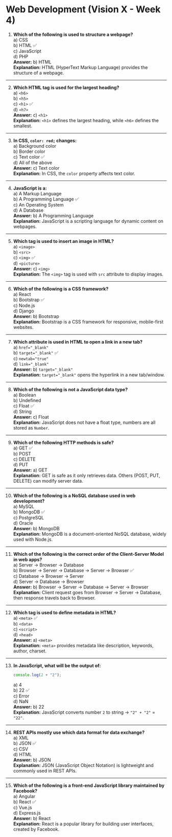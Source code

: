 # Web Development (Vision X - Week 4)

1. **Which of the following is used to structure a webpage?**  
   a) CSS  
   b) HTML ✅  
   c) JavaScript  
   d) PHP  
   **Answer:** b) HTML  
   **Explanation:** HTML (HyperText Markup Language) provides the structure of a webpage.  

---

2. **Which HTML tag is used for the largest heading?**  
   a) `<h6>`  
   b) `<h5>`  
   c) `<h1>` ✅  
   d) `<h7>`  
   **Answer:** c) `<h1>`  
   **Explanation:** `<h1>` defines the largest heading, while `<h6>` defines the smallest.  

---

3. **In CSS, `color: red;` changes:**  
   a) Background color  
   b) Border color  
   c) Text color ✅  
   d) All of the above  
   **Answer:** c) Text color  
   **Explanation:** In CSS, the `color` property affects text color.  

---

4. **JavaScript is a:**  
   a) A Markup Language  
   b) A Programming Language ✅  
   c) An Operating System  
   d) A Database  
   **Answer:** b) A Programming Language  
   **Explanation:** JavaScript is a scripting language for dynamic content on webpages.  

---

5. **Which tag is used to insert an image in HTML?**  
   a) `<image>`  
   b) `<src>`  
   c) `<img>` ✅  
   d) `<picture>`  
   **Answer:** c) `<img>`  
   **Explanation:** The `<img>` tag is used with `src` attribute to display images.  

---

6. **Which of the following is a CSS framework?**  
   a) React  
   b) Bootstrap ✅  
   c) Node.js  
   d) Django  
   **Answer:** b) Bootstrap  
   **Explanation:** Bootstrap is a CSS framework for responsive, mobile-first websites.  

---

7. **Which attribute is used in HTML to open a link in a new tab?**  
   a) `href="_blank"`  
   b) `target="_blank"` ✅  
   c) `newtab="true"`  
   d) `link="_blank"`  
   **Answer:** b) `target="_blank"`  
   **Explanation:** `target="_blank"` opens the hyperlink in a new tab/window.  

---

8. **Which of the following is not a JavaScript data type?**  
   a) Boolean  
   b) Undefined  
   c) Float ✅  
   d) String  
   **Answer:** c) Float  
   **Explanation:** JavaScript does not have a float type, numbers are all stored as `Number`.  

---

9. **Which of the following HTTP methods is safe?**  
   a) GET ✅  
   b) POST  
   c) DELETE  
   d) PUT  
   **Answer:** a) GET  
   **Explanation:** GET is safe as it only retrieves data. Others (POST, PUT, DELETE) can modify server data.  

---

10. **Which of the following is a NoSQL database used in web development?**  
    a) MySQL  
    b) MongoDB ✅  
    c) PostgreSQL  
    d) Oracle  
    **Answer:** b) MongoDB  
    **Explanation:** MongoDB is a document-oriented NoSQL database, widely used with Node.js.  

---

11. **Which of the following is the correct order of the Client-Server Model in web apps?**  
    a) Server → Browser → Database  
    b) Browser → Server → Database → Server → Browser ✅  
    c) Database → Browser → Server  
    d) Server → Database → Browser  
    **Answer:** b) Browser → Server → Database → Server → Browser  
    **Explanation:** Client request goes from Browser → Server → Database, then response travels back to Browser.  

---

12. **Which tag is used to define metadata in HTML?**  
    a) `<meta>` ✅  
    b) `<data>`  
    c) `<script>`  
    d) `<head>`  
    **Answer:** a) `<meta>`  
    **Explanation:** `<meta>` provides metadata like description, keywords, author, charset.  

---

13. **In JavaScript, what will be the output of:**  
    ```javascript
    console.log(2 + "2");
    ```  
    a) 4  
    b) 22 ✅  
    c) Error  
    d) NaN  
    **Answer:** b) 22  
    **Explanation:** JavaScript converts number `2` to string → `"2" + "2"` = `"22"`.  

---

14. **REST APIs mostly use which data format for data exchange?**  
    a) XML  
    b) JSON ✅  
    c) CSV  
    d) HTML  
    **Answer:** b) JSON  
    **Explanation:** JSON (JavaScript Object Notation) is lightweight and commonly used in REST APIs.  

---

15. **Which of the following is a front-end JavaScript library maintained by Facebook?**  
    a) Angular  
    b) React ✅  
    c) Vue.js  
    d) Express.js  
    **Answer:** b) React  
    **Explanation:** React is a popular library for building user interfaces, created by Facebook.  
